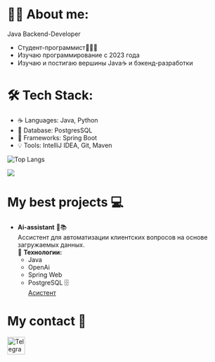 # 🙋‍♂️ About me:
Java Backend-Developer 
- Студент-программист🧑🏻‍💻
- Изучаю программирование с 2023 года
- Изучаю и постигаю вершины Java☕️  и бэкенд-разработки

# 🛠 Tech Stack:
- ☕ Languages: Java, Python
- 🐘 Database: PostgresSQL
- 🌱 Frameworks: Spring Boot
- 💡 Tools: IntelliJ IDEA, Git, Maven

  
![Top Langs](https://github-readme-stats.vercel.app/api/top-langs/?username=DmitryDavydov1&layout=compact)

![](http://github-profile-summary-cards.vercel.app/api/cards/profile-details?username=DmitryDavydov1&theme=2077)

# My best projects 💻
- **Ai-assistant** 💬📚  
  Ассистент для автоматизации клиентских вопросов на основе загружаемых данных.  
  🔧 **Технологии:**  
  - Java
  - OpenAi
  - Spring Web
  - PostgreSQL 🗄️  
    [Асистент](https://github.com/DmitryDavydov1/ai-assistant)


# My contact 🤝

<a href="https://t.me/username" target="_blank">
    <img src="https://upload.wikimedia.org/wikipedia/commons/8/82/Telegram_logo.svg" width="40" alt="Telegram">
</a>




<!--
**CoderSing1/CoderSing1** is a ✨ _special_ ✨ repository because its `README.md` (this file) appears on your GitHub profile.

Here are some ideas to get you started:

- 🔭 I’m currently working on ...
- 🌱 I’m currently learning ...
- 👯 I’m looking to collaborate on ...
- 🤔 I’m looking for help with ...
- 💬 Ask me about ...
- 📫 How to reach me: ...
- 😄 Pronouns: ...
- ⚡️ Fun fact: ...
-->
